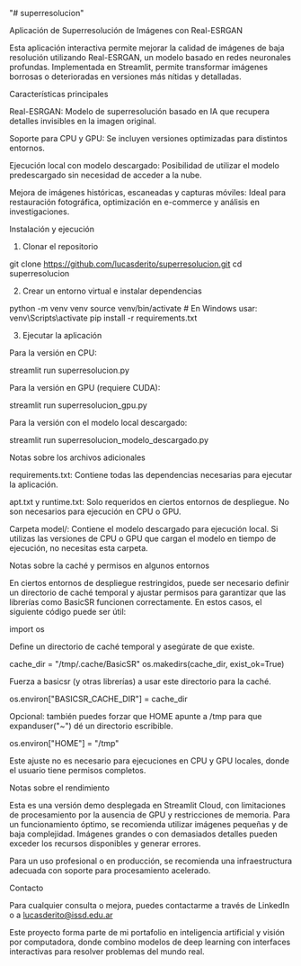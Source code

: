 "# superresolucion" 

Aplicación de Superresolución de Imágenes con Real-ESRGAN

Esta aplicación interactiva permite mejorar la calidad de imágenes de baja resolución utilizando Real-ESRGAN, un modelo basado en redes neuronales profundas. Implementada en Streamlit, permite transformar imágenes borrosas o deterioradas en versiones más nítidas y detalladas.

Características principales

Real-ESRGAN: Modelo de superresolución basado en IA que recupera detalles invisibles en la imagen original.

Soporte para CPU y GPU: Se incluyen versiones optimizadas para distintos entornos.

Ejecución local con modelo descargado: Posibilidad de utilizar el modelo predescargado sin necesidad de acceder a la nube.

Mejora de imágenes históricas, escaneadas y capturas móviles: Ideal para restauración fotográfica, optimización en e-commerce y análisis en investigaciones.

Instalación y ejecución

1. Clonar el repositorio

git clone https://github.com/lucasderito/superresolucion.git
cd superresolucion

2. Crear un entorno virtual e instalar dependencias

python -m venv venv
source venv/bin/activate  # En Windows usar: venv\Scripts\activate
pip install -r requirements.txt

3. Ejecutar la aplicación

Para la versión en CPU:

streamlit run superresolucion.py

Para la versión en GPU (requiere CUDA):

streamlit run superresolucion_gpu.py

Para la versión con el modelo local descargado:

streamlit run superresolucion_modelo_descargado.py

Notas sobre los archivos adicionales

requirements.txt: Contiene todas las dependencias necesarias para ejecutar la aplicación.

apt.txt y runtime.txt: Solo requeridos en ciertos entornos de despliegue. No son necesarios para ejecución en CPU o GPU.

Carpeta model/: Contiene el modelo descargado para ejecución local. Si utilizas las versiones de CPU o GPU que cargan el modelo en tiempo de ejecución, no necesitas esta carpeta.

Notas sobre la caché y permisos en algunos entornos

En ciertos entornos de despliegue restringidos, puede ser necesario definir un directorio de caché temporal y ajustar permisos para garantizar que las librerías como BasicSR funcionen correctamente. En estos casos, el siguiente código puede ser útil:

import os

Define un directorio de caché temporal y asegúrate de que existe.

cache_dir = "/tmp/.cache/BasicSR"
os.makedirs(cache_dir, exist_ok=True)

Fuerza a basicsr (y otras librerías) a usar este directorio para la caché.

os.environ["BASICSR_CACHE_DIR"] = cache_dir

Opcional: también puedes forzar que HOME apunte a /tmp para que expanduser("~") dé un directorio escribible.

os.environ["HOME"] = "/tmp"

Este ajuste no es necesario para ejecuciones en CPU y GPU locales, donde el usuario tiene permisos completos.

Notas sobre el rendimiento

Esta es una versión demo desplegada en Streamlit Cloud, con limitaciones de procesamiento por la ausencia de GPU y restricciones de memoria. Para un funcionamiento óptimo, se recomienda utilizar imágenes pequeñas y de baja complejidad. Imágenes grandes o con demasiados detalles pueden exceder los recursos disponibles y generar errores.

Para un uso profesional o en producción, se recomienda una infraestructura adecuada con soporte para procesamiento acelerado.

Contacto

Para cualquier consulta o mejora, puedes contactarme a través de LinkedIn o a lucasderito@issd.edu.ar

Este proyecto forma parte de mi portafolio en inteligencia artificial y visión por computadora, donde combino modelos de deep learning con interfaces interactivas para resolver problemas del mundo real.
